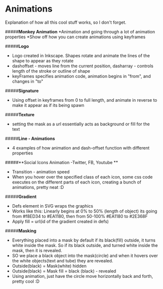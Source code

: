 
# Animations

Explanation of how all this cool stuff works, so I don't forget. 

#####**Monkey Animation** 
*Animation and going through a lot of animation properties
*Show off how you can create animations using keyframes

#####**Logo**
* Logo created in Inkscape. Shapes rotate and animate the lines of the shape to appear as they rotate
* dashoffset - moves line from the current position, dasharray - controls length of the stroke or outline of shape
* keyFrames specifies animation code, animation begins in "from", and changes in "to"

#####**Signature** 
* Using offset in keyframes from 0 to full length, and animate in reverse to make it appear as if its being spawn

#####**Texture** 
* setting the mask as a url essentially acts as background or fill for the text

#####**Line - Animations**
* 4 examples of how animation and dash-offset function with different properties

#####**Social Icons Animation -Twitter, FB, Youtube **
* Transition - animation speed
* When you hover over the specified class of each icon, some css code executes on the different parts of each icon, creating a bunch of animations, pretty neat :D

#####**Gradient** 
* Defs element in SVG wraps the graphics
* Works like this: Linearly begins at 0% to 50% (length of object)  its going from #f8ED34 to #EA1180, then from 50-100% #EA1180 to #2E368F
* Apply fill = url(id of the gradient created in defs)

#####**Masking** 
* Everything placed into a mask by default if its black(fill) outside, it turns white inside the mask. So if its black outside, and turned white inside the mask, then it is revealed.
* SO we place a black object into the mask(circle) and when it hovers over the white objects(text and tube) they are revealed.  
* Outside(black) = Mask(white) hidden
* Outside(black) = Mask fill = black (black) - revealed
* Using animation, just have the circle move horizontally back and forth, pretty cool :D



